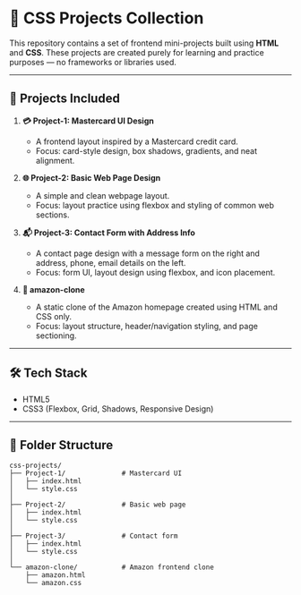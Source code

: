 # 🎨 CSS Projects Collection

This repository contains a set of frontend mini-projects built using **HTML** and **CSS**. These projects are created purely for learning and practice purposes — no frameworks or libraries used.

---

## 📁 Projects Included

1. **💳 Project-1: Mastercard UI Design**
   - A frontend layout inspired by a Mastercard credit card.
   - Focus: card-style design, box shadows, gradients, and neat alignment.

2. **🌐 Project-2: Basic Web Page Design**
   - A simple and clean webpage layout.
   - Focus: layout practice using flexbox and styling of common web sections.

3. **📬 Project-3: Contact Form with Address Info**
   - A contact page design with a message form on the right and address, phone, email details on the left.
   - Focus: form UI, layout design using flexbox, and icon placement.

4. **🛒 amazon-clone**
   - A static clone of the Amazon homepage created using HTML and CSS only.
   - Focus: layout structure, header/navigation styling, and page sectioning.

---

## 🛠️ Tech Stack

- HTML5
- CSS3 (Flexbox, Grid, Shadows, Responsive Design)

---

## 📂 Folder Structure

```plaintext
css-projects/
├── Project-1/              # Mastercard UI
│   ├── index.html
│   └── style.css
│
├── Project-2/              # Basic web page
│   ├── index.html
│   └── style.css
│
├── Project-3/              # Contact form
│   ├── index.html
│   └── style.css
│
└── amazon-clone/           # Amazon frontend clone
    ├── amazon.html
    └── amazon.css
